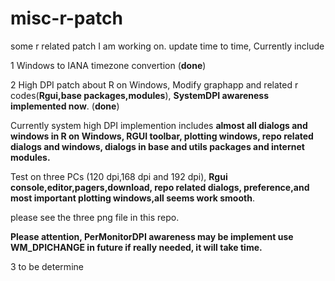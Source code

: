 # misc-r-patch
some r related patch I am working on. update time to time, Currently include 

1 Windows to IANA timezone convertion (**done**)

2 High DPI patch about R on Windows, Modify graphapp and related r codes(**Rgui,base packages,modules**), **SystemDPI awareness implemented now**. (**done**)

  Currently system high DPI implemention includes **almost all dialogs and windows in R on Windows, RGUI toolbar, plotting windows, repo related dialogs and windows, dialogs in base and utils packages and internet modules.**
 
 Test on three PCs (120 dpi,168 dpi and 192 dpi), **Rgui console,editor,pagers,download, repo related dialogs, preference,and most important plotting windows,all seems work smooth**.
 
please see the three png file in this repo.

**Please attention, PerMonitorDPI awareness may be implement use WM_DPICHANGE in future if really needed, it will take time.**

3 to be determine
